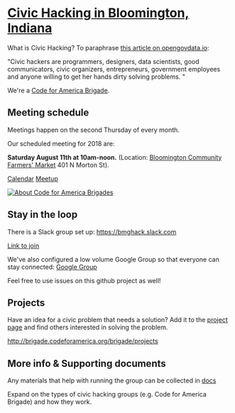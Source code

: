 # [Civic Hacking in Bloomington, Indiana](https://bmghack.github.io)

What is Civic Hacking? To paraphrase [this article on opengovdata.io](https://opengovdata.io/2014/civic-hacking/):

"Civic hackers are programmers, designers, data scientists, good communicators, civic organizers, entrepreneurs, government employees and anyone willing to get her hands dirty solving problems. "

We're a [Code for America Brigade](http://brigade.codeforamerica.org/brigade/BMG-Hack/).

## Meeting schedule

Meetings happen on the second Thursday of every month. 

Our scheduled meeting for 2018 are:

**Saturday August 11th at 10am-noon.** (Location: [Bloomington Community Farmers' Market](https://bloomington.in.gov/farmers-market) 401 N Morton St). 

[Calendar](https://calendar.google.com/calendar/embed?src=bloomington.in.gov_3e0ug3iakbapl022s13ttgn1o8%40group.calendar.google.com&ctz=America/New_York)  [Meetup](https://www.meetup.com/Code-for-Bloomington-BMG-Hack/events/)

[![About Code for America Brigades](https://img.youtube.com/vi/mYzMl_HnEZU/0.jpg)](https://www.youtube.com/watch?v=mYzMl_HnEZU)

## Stay in the loop

There is a Slack group set up: https://bmghack.slack.com

[Link to join](https://join.slack.com/t/bmghack/shared_invite/enQtMjM5ODQyNzE5MTI0LTMwYWZmYzU2NjU0MmQ5MGY4MzBhNGJhNmExYmZkMGNlMzBjMDMxNDE4ODM4ZTczYzI1YjVlYzU4OGQ1YjczODk)

We've also configured a low volume Google Group so that everyone can stay connected: [Google Group](https://groups.google.com/a/bloomington.in.gov/forum/#!forum/civic-hacking)

Feel free to use issues on this github project as well!

## Projects

Have an idea for a civic problem that needs a solution? Add it to the [project page](https://github.com/BMGhack/bmghack.github.io/wiki) and find others interested in solving the problem.

http://brigade.codeforamerica.org/brigade/projects

## More info & Supporting documents

Any materials that help with running the group can be collected in [docs](/docs)

Expand on the types of civic hacking groups (e.g. Code for America Brigade) and how they work.

